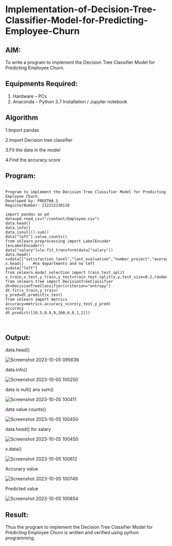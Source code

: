# Implementation-of-Decision-Tree-Classifier-Model-for-Predicting-Employee-Churn

## AIM:
To write a program to implement the Decision Tree Classifier Model for Predicting Employee Churn.

## Equipments Required:
1. Hardware – PCs
2. Anaconda – Python 3.7 Installation / Jupyter notebook

## Algorithm
1.Import pandas

2.Import Decision tree classifier

3.Fit the data in the model

4.Find the accuracy score

## Program:
```

Program to implement the Decision Tree Classifier Model for Predicting Employee Churn.
Developed by: PREETHA.S
RegisterNumber: 212222230110

import pandas as pd
data=pd.read_csv("/content/Employee.csv")
data.head()
data.info()
data.isnull().sum()
data["left"].value_counts()
from sklearn.preprocessing import LabelEncoder
le=LabelEncoder()
data["salary"]=le.fit_transform(data["salary"])
data.head()
x=data[["satisfaction_level","last_evaluation","number_project","average_montly_hours","time_spend_company","Work_accident","promotion_last_5years","salary"]]
x.head()    #no departments and no left
y=data["left"]
from sklearn.model_selection import train_test_split
x_train,x_test,y_train,y_test=train_test_split(x,y,test_size=0.2,random_state=100)
from sklearn.tree import DecisionTreeClassifier
dt=DecisionTreeClassifier(criterion="entropy")
dt.fit(x_train,y_train)
y_pred=dt.predict(x_test)
from sklearn import metrics
accuracy=metrics.accuracy_score(y_test,y_pred)
accuracy
dt.predict([[0.5,0.8,9,260,6,0,1,2]])



```

## Output:

data.head()

![Screenshot 2023-10-05 095636](https://github.com/Preetha-Senthamilan/Implementation-of-Decision-Tree-Classifier-Model-for-Predicting-Employee-Churn/assets/119390282/95a99534-705f-462b-82a5-98dd6c7a5a46)

data.info()

![Screenshot 2023-10-05 100250](https://github.com/Preetha-Senthamilan/Implementation-of-Decision-Tree-Classifier-Model-for-Predicting-Employee-Churn/assets/119390282/aabd1244-398a-4796-b4c8-935a4d045476)

data is null() ans sum()

![Screenshot 2023-10-05 100411](https://github.com/Preetha-Senthamilan/Implementation-of-Decision-Tree-Classifier-Model-for-Predicting-Employee-Churn/assets/119390282/cc5525bd-f229-4b1a-a36f-1ef4a8b25dd8)


data value counts()

![Screenshot 2023-10-05 100450](https://github.com/Preetha-Senthamilan/Implementation-of-Decision-Tree-Classifier-Model-for-Predicting-Employee-Churn/assets/119390282/3ed4910f-a6e8-4959-be3c-904fd7b9f761)

data.head() for salary

![Screenshot 2023-10-05 100450](https://github.com/Preetha-Senthamilan/Implementation-of-Decision-Tree-Classifier-Model-for-Predicting-Employee-Churn/assets/119390282/7ac527d2-e259-4244-84e3-29444173b25a)

x.data()

![Screenshot 2023-10-05 100612](https://github.com/Preetha-Senthamilan/Implementation-of-Decision-Tree-Classifier-Model-for-Predicting-Employee-Churn/assets/119390282/9d9cdb2f-a9b2-41a2-854f-0ba3beb9143d)


Accuracy value

![Screenshot 2023-10-05 100749](https://github.com/Preetha-Senthamilan/Implementation-of-Decision-Tree-Classifier-Model-for-Predicting-Employee-Churn/assets/119390282/0d1ed4f9-4a3b-4997-b88e-cb274223a3ae)


Predicted value

![Screenshot 2023-10-05 100854](https://github.com/Preetha-Senthamilan/Implementation-of-Decision-Tree-Classifier-Model-for-Predicting-Employee-Churn/assets/119390282/be1f75d9-290a-495a-bafc-aba7fef4e851)



## Result:
Thus the program to implement the  Decision Tree Classifier Model for Predicting Employee Churn is written and verified using python programming.
